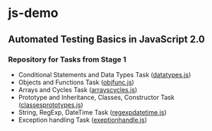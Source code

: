 # js-demo
## Automated Testing Basics in JavaScript  2.0
### Repository for Tasks from Stage 1

- Conditional Statements and Data Types Task ([datatypes.js](/datatypes.js))
- Objects and Functions Task ([objfunc.js](/objfunc.js))
- Arrays and Cycles Task ([arrayscycles.js](/arrayscycles.js))
- Prototype and Inheritance, Classes, Constructor Task ([classesprototypes.js](/classesprototypes.js))
- String, RegExp, DateTime Task ([regexpdatetime.js](/regexpdatetime.js))
- Exception handling Task ([exeptionhandle.js](/exeptionhandle.js))
